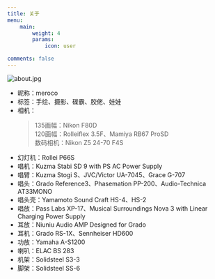 ```yaml
---
title: 关于
menu:
    main: 
        weight: 4
        params:
            icon: user

comments: false
---
```


![about.jpg](https://img.mint.moe/snowmiku.jpg)

- 昵称：meroco
- 标签：手绘、摄影、碟霸、胶佬、娃娃
- 相机：
    > 135画幅：Nikon F80D  
    > 120画幅：Rolleiflex 3.5F、Mamiya RB67 ProSD  
    > 数码相机：Nikon Z5 24-70 F4S
- 幻灯机：Rollei P66S
- 唱机：Kuzma Stabi SD 9 with PS AC Power Supply
- 唱臂：Kuzma Stogi S、JVC/Victor UA-7045、Grace G-707
- 唱头：Grado Reference3、Phasemation PP-200、Audio-Technica AT33MONO
- 唱头壳：Yamamoto Sound Craft HS-4、HS-2
- 唱放：Pass Labs XP-17、Musical Surroundings Nova 3 with Linear Charging Power Supply
- 耳放：Niuniu Audio AMP Designed for Grado
- 耳机：Grado RS-1X、Sennheiser HD600
- 功放：Yamaha A-S1200
- 喇叭：ELAC BS 283
- 机架：Solidsteel S3-3
- 脚架：Solidsteel SS-6

